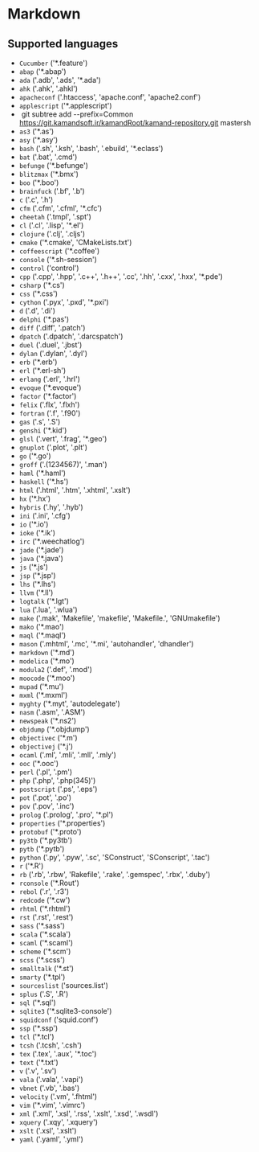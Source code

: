 # Markdown

## Supported languages

+ `Cucumber` ('*.feature')
+ `abap` ('*.abap')
+ `ada` ('.adb', '.ads', '*.ada')
+ `ahk` ('.ahk', '.ahkl')
+ `apacheconf` ('.htaccess', 'apache.conf', 'apache2.conf')
+ `applescript` ('*.applescript')
+  git subtree add --prefix=Common https://git.kamandsoft.ir/kamandRoot/kamand-repository.git mastersh
+ `as3` ('*.as')
+ `asy` ('*.asy')
+ `bash` ('.sh', '.ksh', '.bash', '.ebuild', '*.eclass')
+ `bat` ('.bat', '.cmd')
+ `befunge` ('*.befunge')
+ `blitzmax` ('*.bmx')
+ `boo` ('*.boo')
+ `brainfuck` ('.bf', '.b')
+ `c` ('.c', '.h')
+ `cfm` ('.cfm', '.cfml', '*.cfc')
+ `cheetah` ('.tmpl', '.spt')
+ `cl` ('.cl', '.lisp', '*.el')
+ `clojure` ('.clj', '.cljs')
+ `cmake` ('*.cmake', 'CMakeLists.txt')
+ `coffeescript` ('*.coffee')
+ `console` ('*.sh-session')
+ `control` ('control')
+ `cpp` ('.cpp', '.hpp', '.c++', '.h++', '.cc', '.hh', '.cxx', '.hxx', '*.pde')
+ `csharp` ('*.cs')
+ `css` ('*.css')
+ `cython` ('.pyx', '.pxd', '*.pxi')
+ `d` ('.d', '.di')
+ `delphi` ('*.pas')
+ `diff` ('.diff', '.patch')
+ `dpatch` ('.dpatch', '.darcspatch')
+ `duel` ('.duel', '.jbst')
+ `dylan` ('.dylan', '.dyl')
+ `erb` ('*.erb')
+ `erl` ('*.erl-sh')
+ `erlang` ('.erl', '.hrl')
+ `evoque` ('*.evoque')
+ `factor` ('*.factor')
+ `felix` ('.flx', '.flxh')
+ `fortran` ('.f', '.f90')
+ `gas` ('.s', '.S')
+ `genshi` ('*.kid')
+ `glsl` ('.vert', '.frag', '*.geo')
+ `gnuplot` ('.plot', '.plt')
+ `go` ('*.go')
+ `groff` ('.(1234567)', '.man')
+ `haml` ('*.haml')
+ `haskell` ('*.hs')
+ `html` ('.html', '.htm', '.xhtml', '.xslt')
+ `hx` ('*.hx')
+ `hybris` ('.hy', '.hyb')
+ `ini` ('.ini', '.cfg')
+ `io` ('*.io')
+ `ioke` ('*.ik')
+ `irc` ('*.weechatlog')
+ `jade` ('*.jade')
+ `java` ('*.java')
+ `js` ('*.js')
+ `jsp` ('*.jsp')
+ `lhs` ('*.lhs')
+ `llvm` ('*.ll')
+ `logtalk` ('*.lgt')
+ `lua` ('.lua', '.wlua')
+ `make` ('.mak', 'Makefile', 'makefile', 'Makefile.', 'GNUmakefile')
+ `mako` ('*.mao')
+ `maql` ('*.maql')
+ `mason` ('.mhtml', '.mc', '*.mi', 'autohandler', 'dhandler')
+ `markdown` ('*.md')
+ `modelica` ('*.mo')
+ `modula2` ('.def', '.mod')
+ `moocode` ('*.moo')
+ `mupad` ('*.mu')
+ `mxml` ('*.mxml')
+ `myghty` ('*.myt', 'autodelegate')
+ `nasm` ('.asm', '.ASM')
+ `newspeak` ('*.ns2')
+ `objdump` ('*.objdump')
+ `objectivec` ('*.m')
+ `objectivej` ('*.j')
+ `ocaml` ('.ml', '.mli', '.mll', '.mly')
+ `ooc` ('*.ooc')
+ `perl` ('.pl', '.pm')
+ `php` ('.php', '.php(345)')
+ `postscript` ('.ps', '.eps')
+ `pot` ('.pot', '.po')
+ `pov` ('.pov', '.inc')
+ `prolog` ('.prolog', '.pro', '*.pl')
+ `properties` ('*.properties')
+ `protobuf` ('*.proto')
+ `py3tb` ('*.py3tb')
+ `pytb` ('*.pytb')
+ `python` ('.py', '.pyw', '.sc', 'SConstruct', 'SConscript', '.tac')
+ `r` ('*.R')
+ `rb` ('.rb', '.rbw', 'Rakefile', '.rake', '.gemspec', '.rbx', '.duby')
+ `rconsole` ('*.Rout')
+ `rebol` ('.r', '.r3')
+ `redcode` ('*.cw')
+ `rhtml` ('*.rhtml')
+ `rst` ('.rst', '.rest')
+ `sass` ('*.sass')
+ `scala` ('*.scala')
+ `scaml` ('*.scaml')
+ `scheme` ('*.scm')
+ `scss` ('*.scss')
+ `smalltalk` ('*.st')
+ `smarty` ('*.tpl')
+ `sourceslist` ('sources.list')
+ `splus` ('.S', '.R')
+ `sql` ('*.sql')
+ `sqlite3` ('*.sqlite3-console')
+ `squidconf` ('squid.conf')
+ `ssp` ('*.ssp')
+ `tcl` ('*.tcl')
+ `tcsh` ('.tcsh', '.csh')
+ `tex` ('.tex', '.aux', '*.toc')
+ `text` ('*.txt')
+ `v` ('.v', '.sv')
+ `vala` ('.vala', '.vapi')
+ `vbnet` ('.vb', '.bas')
+ `velocity` ('.vm', '.fhtml')
+ `vim` ('*.vim', '.vimrc')
+ `xml` ('.xml', '.xsl', '.rss', '.xslt', '.xsd', '.wsdl')
+ `xquery` ('.xqy', '.xquery')
+ `xslt` ('.xsl', '.xslt')
+ `yaml` ('.yaml', '.yml')